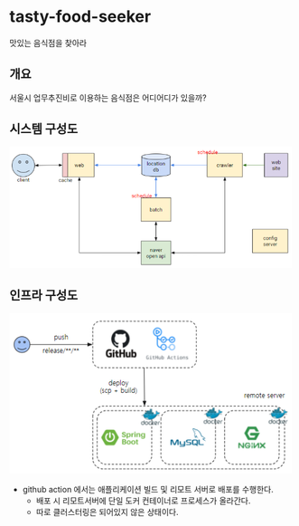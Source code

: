 # tasty-food-seeker
맛있는 음식점을 찾아라

## 개요
서울시 업무추진비로 이용하는 음식점은 어디어디가 있을까?

## 시스템 구성도
<img src="./images/tasty-food-seeker-system.png" width="500"/>

## 인프라 구성도
<img src="./images/tasty-food-seeker-infra.png" width="500"/>

* github action 에서는 애플리케이션 빌드 및 리모트 서버로 배포를 수행한다.
    * 배포 시 리모트서버에 단일 도커 컨테이너로 프로세스가 올라간다.
    * 따로 클러스터링은 되어있지 않은 상태이다. 
